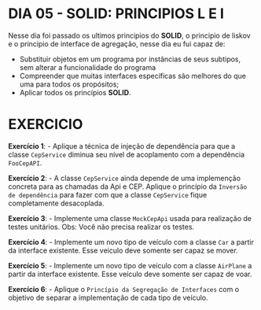 # DIA 05 - SOLID: PRINCIPIOS L E I

Nesse dia foi passado os ultimos principios do **SOLID**, o principio de liskov e o principio de interface de agregação, nesse dia eu fui capaz de:

- Substituir objetos em um programa por instâncias de seus subtipos, sem alterar a funcionalidade do programa
- Compreender que muitas interfaces específicas são melhores do que uma para todos os propósitos;
- Aplicar todos os princípios **SOLID**.

# EXERCICIO

**Exercício 1**: - Aplique a técnica de injeção de dependência para que a classe `CepService` diminua seu nível de acoplamento com a dependência `FooCepAPI`.

**Exercício 2**: - A classe `CepService` ainda depende de uma implemenção concreta para as chamadas da Api e CEP. Aplique o princípio da `Inversão de dependência` para fazer com que a classe `CepService` fique completamente desacoplada.

**Exercício 3**: - Implemente uma classe `MockCepApi` usada para realização de testes unitários. Obs: Você não precisa realizar os testes.

**Exercício 4**: - Implemente um novo tipo de veículo com a classe `Car` a partir da interface existente. Esse veículo deve somente ser capaz se mover.

**Exercício 5**: - Implemente um novo tipo de veículo com a classe `AirPlane` a partir da interface existente. Esse veículo deve somente ser capaz de voar.

**Exercício 6**: - Aplique o `Princípio da Segregação de Interfaces` com o objetivo de separar a implementação de cada tipo de veículo.


